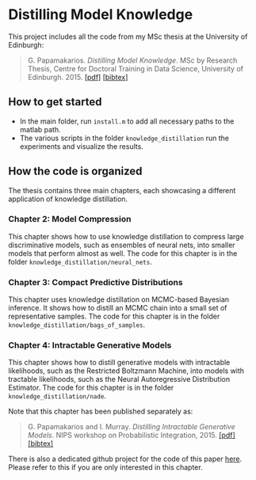 # Distilling Model Knowledge

This project includes all the code from my MSc thesis at the University of Edinburgh:

> G. Papamakarios. _Distilling Model Knowledge_. MSc by Research Thesis, Centre for Doctoral Training in Data Science, University of Edinburgh. 2015.
[[pdf]](https://arxiv.org/pdf/1510.02437v1.pdf) [[bibtex]](http://homepages.inf.ed.ac.uk/s1459647/bibtex/distilling_model_knowledge.bib)

## How to get started

* In the main folder, run `install.m` to add all necessary paths to the matlab path.
* The various scripts in the folder `knowledge_distillation` run the experiments and visualize the results.

## How the code is organized

The thesis contains three main chapters, each showcasing a different application of knowledge distillation.

### Chapter 2: Model Compression

This chapter shows how to use knowledge distillation to compress large discriminative models, such as ensembles of neural nets, into smaller models that perform almost as well. The code for this chapter is in the folder `knowledge_distillation/neural_nets`.

### Chapter 3: Compact Predictive Distributions

This chapter uses knowledge distillation on MCMC-based Bayesian inference. It shows how to distill an MCMC chain into a small set of representative samples. The code for this chapter is in the folder `knowledge_distillation/bags_of_samples`.

### Chapter 4: Intractable Generative Models

This chapter shows how to distill generative models with intractable likelihoods, such as the Restricted Boltzmann Machine, into models with tractable likelihoods, such as the Neural Autoregressive Distribution Estimator. The code for this chapter is in the folder `knowledge_distillation/nade`.

Note that this chapter has been published separately as:

> G. Papamakarios and I. Murray. _Distilling Intractable Generative Models_. NIPS workshop on Probabilistic Integration, 2015.
[[pdf]](http://homepages.inf.ed.ac.uk/s1459647/papers/distilling_generative_models.pdf) [[bibtex]](http://homepages.inf.ed.ac.uk/s1459647/bibtex/distilling_generative_models.bib)

There is also a dedicated github project for the code of this paper [here](https://github.com/gpapamak/distilling_intractable_generative_models). Please refer to this if you are only interested in this chapter.



